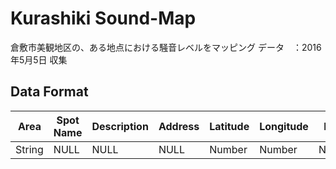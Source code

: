 Kurashiki Sound-Map
====

倉敷市美観地区の、ある地点における騒音レベルをマッピング
データ　：2016年5月5日 収集

## Data Format

| Area   | Spot Name | Description | Address | Latitude | Longitude | Era    | Old Picture | Now Picture | Sub Picture | Sub Picture |
|--------|-----------|-------------|---------|----------|-----------|--------|-------------|-------------|-------------|-------------|
| String |    NULL   |     NULL    |   NULL  | Number   | Number    |  NULL  |     NULL    |     NULL    |     NULL    |     NULL    |
